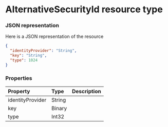 # AlternativeSecurityId resource type



### JSON representation

Here is a JSON representation of the resource

```json
{
  "identityProvider": "String",
  "key": "String",
  "type": 1024
}

```
### Properties
| Property	   | Type	|Description|
|:---------------|:--------|:----------|
|identityProvider|String||
|key|Binary||
|type|Int32||

<!-- uuid: 7e8828db-899d-4838-b0d0-9aec5bd9902f
2015-10-09 18:31:36 UTC -->